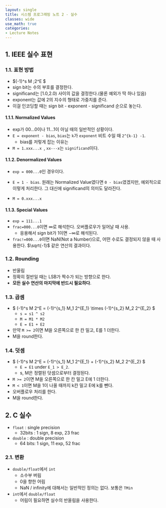 ```yaml
---
layout: single
title: 시스템 프로그래밍 노트 2 - 실수
classes: wide
use_math: true
categories:
- Lecture Notes
---
```


## 1. IEEE 실수 표현

### 1.1. 표현 방법

* $(-1)^s M \;2^E $
* sign bit는 수의 부호를 결정한다.
* significand는 [1.0,2.0) 사이의 값을 결정한다.(물론 예외가 딱 하나 있음)
* exponent는 값에 2의 지수의 형태로 가중치를 준다.
* 이걸 인코딩할 때는 sign bit - exponent - significand 순으로 놓는다. 

#### 1.1.1. Normalized Values

* exp가 00...0이나 11...1이 아닐 때의 일반적인 상황이다.
* `E = exponent - bias`, `bias`는 `k`가 `exponent` 비트 수일 때 `2^{k-1} -1`.
  * bias를 저렇게 잡는 이유는 
* `M = 1.xxx...x `, `xx---x`는 `significand`이다.

#### 1.1.2. Denormalized Values

* `exp = 000...0`인 경우이다.

* `E = 1 - bias`. 원래는 Normalized Value였다면 `0 - bias`였겠지만, 예외적으로 이렇게 처리한다. 그 대신에 significand의 의미도 달라진다.
* `M = 0.xxx...x`

#### 1.1.3. Special Values

* `exp = 111...1`
* `frac=000...0`이면 $\infty$로 해석한다. 오버플로우가 일어날 때 사용.
  * 응용해서 sign bit가 1이면 $-\infty$로 해석된다.
* `frac!=000...0`이면 NaN(Not a Number)으로, 어떤 수로도 결정되지 않을 때 사용한다. $\sqrt{-1}$ 같은 연산의 결과이다.

### 1.2. Rounding

* 반올림
* 정확히 절반일 때는 LSB가 짝수가 되는 방향으로 한다.
* **모든 실수 연산의 마지막에 반드시 필요하다**.

### 1.3. 곱셈

* $ (-1)^s M 2^E = (-1)^{s_1} M_1 2^{E_1} \times (-1)^{s_2} M_2 2^{E_2} $
  * `s = s1 ^ s2`
  * `M = M1 * M2`
  * `E = E1 + E2`
* 만약 `M >= 2`이면 M을 오른쪽으로 한 칸 밀고, E를 1 더한다.
* M을 round한다.

### 1.4. 덧셈

* $ (-1)^s M 2^E = (-1)^{s_1} M_1 2^{E_1} + (-1)^{s_2} M_2 2^{E_2} $
  * `E = E1` under `E_1 > E_2`.
  * s, M은 정렬된 덧셈으로부터 결정된다.
* `M >= 2`이면 M을 오른쪽으로 한 칸 밀고 E에 1 더한다.
* `M < 1`이면 M을 1이 나올 때까지 k칸 밀고 E에 k를 뺀다.
* 오버플로우 처리를 한다.
* M을 round한다.

## 2. C 실수

* `float` : single precision
  * 32bits : 1 sign, 8 exp, 23 frac
* `double` : double precision
  * 64 bits: 1 sign, 11 exp, 52 frac

### 2.1. 변환

* `double/float`에서 `int`
  * 소수부 버림
  * 0을 향한 어림
  * NaN / infinity에 대해서는 일반적인 정의는 없다. 보통은 `TMin`
* `int`에서 `double/float`
  * 어림이 필요하면 실수의 반올림을 사용한다.